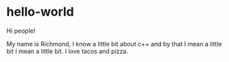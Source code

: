 # hello-world

Hi people!

My name is Richmond, I know a little bit about c++ and by that I mean a little bit I mean a little bit.
I love tacos and pizza.

